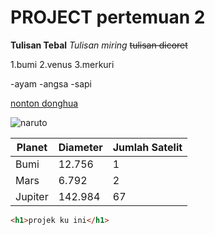 # PROJECT pertemuan 2
**Tulisan Tebal**
*Tulisan miring*
~~tulisan dicoret~~

1.bumi
2.venus
3.merkuri

-ayam
-angsa
-sapi

[nonton donghua](https://anichin.show/)

![naruto](https://encrypted-tbn0.gstatic.com/images?q=tbn:ANd9GcQMYNi_uhvj9PCMcY1I4BCtKxvBJgXn0nhPrWYeRHQKlQ&s)

| Planet  | Diameter | Jumlah Satelit |
| ------- | -------- | -------------- |
| Bumi    | 12.756   | 1              |
| Mars    | 6.792    | 2              |
| Jupiter | 142.984  | 67             |

```HTML
<h1>projek ku ini</h1>
```
